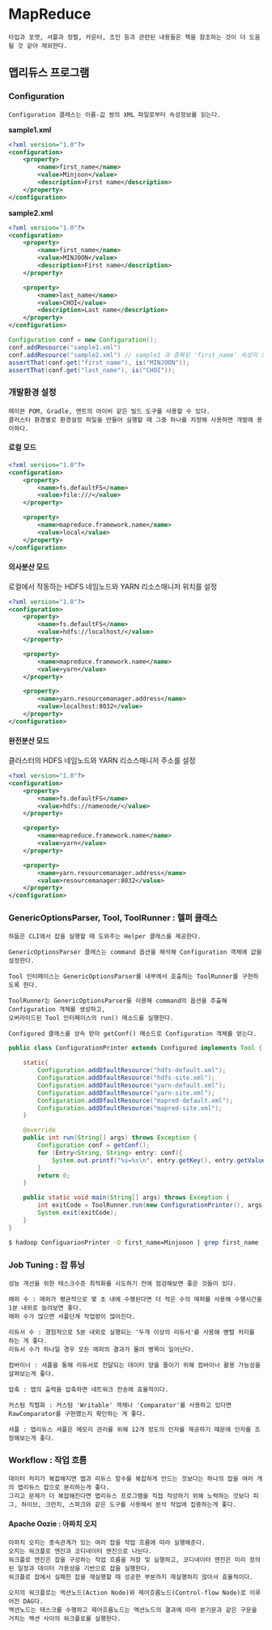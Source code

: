 # **MapReduce**

    타입과 포맷, 셔플과 정렬, 카운터, 조인 등과 관련된 내용들은 책을 참조하는 것이 더 도움될 것 같아 제외한다.

## **맵리듀스 프로그램**

### **Configuration**

    Configuration 클래스는 이름-값 쌍의 XML 파일로부터 속성정보를 읽는다.

**sample1.xml**

```xml
<?xml version="1.0"?>
<configuration>
    <property>
        <name>first_name</name>
        <value>Minjoon</value>
        <description>First name</description>
    </property>
</configuration>
```

**sample2.xml**

```xml
<?xml version="1.0"?>
<configuration>
    <property>
        <name>first_name</name>
        <value>MINJOON</value>
        <description>First name</description>
    </property>

    <property>
        <name>last_name</name>
        <value>CHOI</value>
        <description>Last name</description>
    </property>
</configuration>
```

```java
Configuration conf = new Configuration();
conf.addResource("sample1.xml")
conf.addResource("sample2.xml") // sample1 과 중복된 'first_name' 속성이 오버라이드된다.
assertThat(conf.get("first_name"), is("MINJOON"));
assertThat(conf.get("last_name"), is("CHOI"));
```

### **개발환경 설정**

    메이븐 POM, Gradle, 앤트의 아이비 같은 빌드 도구를 사용할 수 있다.
    클러스터 환경별로 환경설정 파일을 만들어 실행할 때 그중 하나를 지정해 사용하면 개발에 용이하다.

#### **로컬 모드**

```xml
<?xml version="1.0"?>
<configuration>
    <property>
        <name>fs.defaultFS</name>
        <value>file:///</value>
    </property>

    <property>
        <name>mapreduce.framework.name</name>
        <value>local</value>
    </property>
</configuration>
```

#### **의사분산 모드**

로컬에서 작동하는 HDFS 네임노드와 YARN 리소스매니저 위치를 설정

```xml
<?xml version="1.0"?>
<configuration>
    <property>
        <name>fs.defaultFS</name>
        <value>hdfs://localhost/</value>
    </property>

    <property>
        <name>mapreduce.framework.name</name>
        <value>yarn</value>
    </property>

    <property>
        <name>yarn.resourcemanager.address</name>
        <value>localhost:8032</value>
    </property>
</configuration>
```

#### **완전분산 모드**

클러스터의 HDFS 네임노드와 YARN 리소스매니저 주소를 설정

```xml
<?xml version="1.0"?>
<configuration>
    <property>
        <name>fs.defaultFS</name>
        <value>hdfs://namenode/</value>
    </property>

    <property>
        <name>mapreduce.framework.name</name>
        <value>yarn</value>
    </property>

    <property>
        <name>yarn.resourcemanager.address</name>
        <value>resourcemanager:8032</value>
    </property>
</configuration>
```

### **GenericOptionsParser, Tool, ToolRunner : 헬퍼 클래스**

    하둡은 CLI에서 잡을 실행할 때 도와주는 Helper 클래스를 제공한다.

    GenericOptionsParser 클래스는 command 옵션을 해석해 Configuration 객체에 값을 설정한다.

    Tool 인터페이스는 GenericOptionsParser를 내부에서 호출하는 ToolRunner를 구현하도록 한다.

    ToolRunner는 GenericOptionsParser를 이용해 command의 옵션을 추출해 Configuration 객체를 생성하고,
    오버라이드된 Tool 인터페이스의 run() 메소드를 실행한다.

    Configured 클래스를 상속 받아 getConf() 메소드로 Configuration 객체를 얻는다.

```java
public class ConfigurationPrinter extends Configured implements Tool {

    static{
        Configuration.addDfaultResource("hdfs-default.xml");
        Configuration.addDfaultResource("hdfs-site.xml");
        Configuration.addDfaultResource("yarn-default.xml");
        Configuration.addDfaultResource("yarn-site.xml");
        Configuration.addDfaultResource("mapred-default.xml");
        Configuration.addDfaultResource("mapred-site.xml");
    }

    @override
    public int run(String[] args) throws Exception {
        Configuration conf = getConf();
        for (Entry<String, String> entry: conf){
            System.out.printf("%s=%s\n", entry.getKey(), entry.getValue());
        }
        return 0;
    }

    public static void main(String[] args) throws Exception {
        int exitCode = ToolRunner.run(new ConfigurationPrinter(), args);
        System.exit(exitCode);
    }
}
```

```bash
$ hadoop ConfiguarionPrinter -D first_name=Minjooon | grep first_name
```

### **Job Tuning : 잡 튜닝**

    성능 개선을 위한 태스크수준 최적화를 시도하기 전에 점검해보면 좋은 것들이 있다.

    매퍼 수 : 매퍼가 평균적으로 몇 초 내에 수행된다면 더 적은 수의 매퍼를 사용해 수행시간을 1분 내외로 늘려보면 좋다.
    매퍼 수가 많으면 셔플단계 작업량이 많아진다.

    리듀서 수 : 경험적으로 5분 내외로 실행되는 '두개 이상의 리듀서'를 사용해 병렬 처리를 하는 게 좋다.
    리듀서 수가 하나일 경우 모든 매퍼의 결과가 몰려 병목이 일어난다.

    컴바이너 : 셔플을 통해 리듀서로 전달되는 데이터 양을 줄이기 위해 컴바이너 활용 가능성을 살펴보는게 좋다.

    압축 : 맵의 출력을 압축하면 네트워크 전송에 효율적이다.

    커스텀 직렬화 : 커스텀 'Writable' 객체나 'Comparator'를 사용하고 있다면 RawComparator를 구현했는지 확인하는 게 좋다.

    셔플 : 맵리듀스 셔플은 메모리 관리를 위해 12개 정도의 인자를 제공하기 때문에 인자를 조정해보는게 좋다.


### **Workflow : 작업 흐름**

    데이터 처리가 복잡해지면 맵과 리듀스 함수를 복잡하게 만드는 것보다는 하나의 잡을 여러 개의 맵리듀스 잡으로 분리하는게 좋다.
    그리고 문제가 더 복잡해진다면 맵리듀스 프로그램을 직접 작성하기 위해 노력하는 것보다 피그, 하이브, 크런치, 스파크와 같은 도구를 사용해서 분석 작업에 집중하는게 좋다.

#### Apache Oozie : 아파치 오지

    아파치 오지는 종속관계가 있는 여러 잡을 작업 흐름에 따라 실행해준다.
    오지는 워크플로 엔진과 코디네이터 엔진으로 나뉜다.
    워크플로 엔진은 잡을 구성하는 작업 흐름을 저장 및 실행하고, 코디네이터 엔진은 미리 정의된 일정과 데이터 가용성을 기반으로 잡을 실행한다.
    워크플로 잡에서 실패한 잡을 재실행할 때 성공한 부분까지 재실행하지 않아서 효율적이다.

    오지의 워크플로는 액션노드(Action Node)와 제어흐름노드(Control-flow Node)로 이루어진 DAG다.
    액션노드는 태스크를 수행하고 제어흐름노드는 액션노드의 결과에 따라 분기문과 같은 구문을 거치는 액션 사이의 워크플로를 실행한다.
